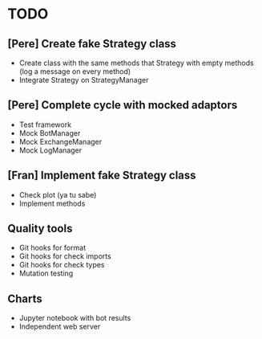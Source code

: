 # TODO

## [Pere] Create fake Strategy class

- Create class with the same methods that Strategy with empty methods (log a message on every method)
- Integrate Strategy on StrategyManager

## [Pere] Complete cycle with mocked adaptors

- Test framework
- Mock BotManager
- Mock ExchangeManager
- Mock LogManager

## [Fran] Implement fake Strategy class

- Check plot (ya tu sabe)
- Implement methods

## Quality tools

- Git hooks for format
- Git hooks for check imports
- Git hooks for check types
- Mutation testing

## Charts

- Jupyter notebook with bot results
- Independent web server